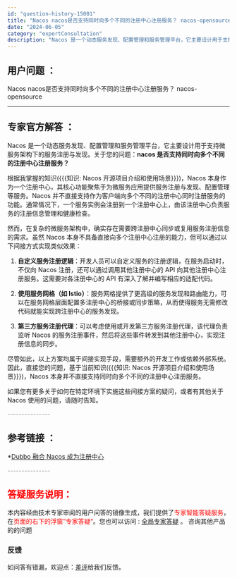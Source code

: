 ```yaml
---
id: "question-history-15001"
title: "Nacos nacos是否支持同时向多个不同的注册中心注册服务？ nacos-opensource"
date: "2024-06-05"
category: "expertConsultation"
description: "Nacos 是一个动态服务发现、配置管理和服务管理平台，它主要设计用于支持微服务架构下的服务注册与发现。关于您的问题：**nacos 是否支持同时向多个不同的注册中心注册服务？**根据我掌握的知识(知识: Nacos 开源项目介绍和使用场景)，Nacos 本身作为一个注册中心，其核心功能聚焦于为微服"
---
```


## 用户问题 ： 
 Nacos nacos是否支持同时向多个不同的注册中心注册服务？ nacos-opensource 

---------------
## 专家官方解答 ：

Nacos 是一个动态服务发现、配置管理和服务管理平台，它主要设计用于支持微服务架构下的服务注册与发现。关于您的问题：**nacos 是否支持同时向多个不同的注册中心注册服务？**

根据我掌握的知识({{{知识: Nacos 开源项目介绍和使用场景}}})，Nacos 本身作为一个注册中心，其核心功能聚焦于为微服务应用提供服务注册与发现、配置管理等服务。Nacos 并不直接支持作为客户端向多个不同的注册中心同时注册服务的功能。通常情况下，一个服务实例会注册到一个注册中心上，由该注册中心负责服务的注册信息管理和健康检查。

然而，在复杂的微服务架构中，确实存在需要跨注册中心同步或复用服务注册信息的需求。虽然 Nacos 本身不具备直接向多个注册中心注册的能力，但可以通过以下间接方式实现类似效果：

1. **自定义服务注册逻辑**：开发人员可以自定义服务的注册逻辑，在服务启动时，不仅向 Nacos 注册，还可以通过调用其他注册中心的 API 向其他注册中心注册服务。这需要对各注册中心的 API 有深入了解并编写相应的适配代码。

2. **使用服务网格（如 Istio）**：服务网格提供了更高级的服务发现和路由能力，可以在服务网格层面配置多注册中心的桥接或同步策略，从而使得服务无需修改代码就能实现跨注册中心的服务发现。

3. **第三方服务注册代理**：可以考虑使用或开发第三方服务注册代理，该代理负责监听 Nacos 的服务注册事件，然后将这些事件转发到其他注册中心，实现注册信息的同步。

尽管如此，以上方案均属于间接实现手段，需要额外的开发工作或依赖外部系统。因此，直接您的问题，基于当前知识({{{知识: Nacos 开源项目介绍和使用场景}}})，Nacos 本身并不直接支持同时向多个不同的注册中心注册服务。

如果您有更多关于如何在特定环境下实施这些间接方案的疑问，或者有其他关于 Nacos 使用的问题，请随时告知。


<font color="#949494">---------------</font> 


## 参考链接 ：

*[Dubbo 融合 Nacos 成为注册中心](https://nacos.io/docs/latest/ecology/use-nacos-with-dubbo)


 <font color="#949494">---------------</font> 
 


## <font color="#FF0000">答疑服务说明：</font> 

本内容经由技术专家审阅的用户问答的镜像生成，我们提供了<font color="#FF0000">专家智能答疑服务</font>，在<font color="#FF0000">页面的右下的浮窗”专家答疑“</font>。您也可以访问 : [全局专家答疑](https://opensource.alibaba.com/chatBot) 。 咨询其他产品的的问题

### 反馈
如问答有错漏，欢迎点：[差评](https://ai.nacos.io/user/feedbackByEnhancerGradePOJOID?enhancerGradePOJOId=15054)给我们反馈。
